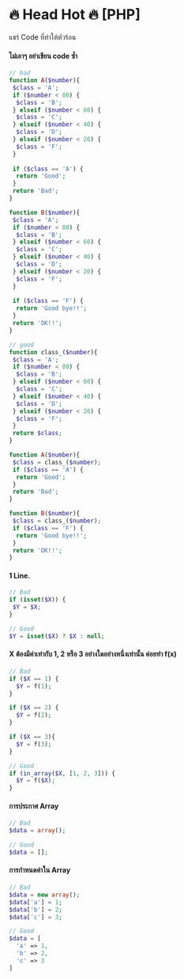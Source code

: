 # 🔥 Head Hot 🔥 [PHP]
แชร์ Code ที่ทำให้หัวร้อน

#### ไม่เอาๆ อย่าเขียน code ซ้ำ
```php
// bad
function A($number){
 $class = 'A';
 if ($number < 80) {
  $class = 'B';
 } elseif ($number < 60) {
  $class = 'C';
 } elseif ($number < 40) {
  $class = 'D';
 } elseif ($number < 20) {
  $class = 'F';
 }
 
 if ($class == 'A') {
  return 'Good';
 }
 return 'Bad';
}

function B($number){
 $class = 'A';
 if ($number < 80) {
  $class = 'B';
 } elseif ($number < 60) {
  $class = 'C';
 } elseif ($number < 40) {
  $class = 'D';
 } elseif ($number < 20) {
  $class = 'F';
 }
 
 if ($class == 'F') {
  return 'Good bye!!';
 }
 return 'OK!!';
}

// good
function class_($number){
 $class = 'A';
 if ($number < 80) {
  $class = 'B';
 } elseif ($number < 60) {
  $class = 'C';
 } elseif ($number < 40) {
  $class = 'D';
 } elseif ($number < 20) {
  $class = 'F';
 }
 return $class;
}

function A($number){
 $class = class_($number);
 if ($class == 'A') {
  return 'Good';
 }
 return 'Bad';
}

function B($number){
 $class = class_($number);
 if ($class == 'F') {
  return 'Good bye!!';
 }
 return 'OK!!';
}

```
#### 1 Line.
```php
// Bad
if (isset($X)) { 
 $Y = $X;
}

// Good
$Y = isset($X) ? $X : null;
```

#### X ต้องมีค่าเท่ากับ 1, 2 หรือ 3 อย่างใดอย่างหนึ่งเท่านั้น ค่อยทำ f(x)
```php
// Bad
if ($X == 1) {
  $Y = f(1);
}

if ($X == 2) {
  $Y = f(2);
}

if ($X == 3){
  $Y = f(3);
}

// Good
if (in_array($X, [1, 2, 3])) {
  $Y = f($X);
}
```

#### การประกาศ Array
```php
// Bad
$data = array();

// Good
$data = [];
```

#### การกำหนดค่าใน Array
```php
// Bad
$data = new array();
$data['a'] = 1;
$data['b'] = 2;
$data['c'] = 3;

// Good
$data = [
  'a' => 1,
  'b' => 2,
  'c' => 3
]
```
